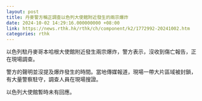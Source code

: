 ```yaml
---
layout: post
title: 丹麥警方稱正調查以色列大使館附近發生的兩宗爆炸
date: 2024-10-02 14:29:16.000000000 +08:00
link: https://news.rthk.hk/rthk/ch/component/k2/1772992-20241002.htm
categories: rthk
---
```


以色列駐丹麥哥本哈根大使館附近發生兩宗爆炸，警方表示，沒收到傷亡報告，正在現場調查。

警方的聲明並沒提及爆炸發生的時間。當地傳媒報道，現場一帶大片區域被封鎖，有大量警察駐守，調查人員在現場搜證。

以色列大使館暫時未有回應。
